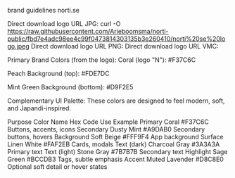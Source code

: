 brand guidelines norti.se

Direct download logo URL JPG: curl -O https://raw.githubusercontent.com/Arieboomsma/norti-public/fbd7e4adc98ee4c99f0473814303135b3e260410/norti%20se%20logo.jpeg
Direct download logo URL PNG: 
Direct download logo URL VMC: 




Primary Brand Colors (from the logo):
Coral (logo "N"): #F37C6C

Peach Background (top): #FDE7DC

Mint Green Background (bottom): #D9F2E5

Complementary UI Palette:
These colors are designed to feel modern, soft, and Japandi-inspired.

Purpose	Color Name	Hex Code	Use Example
Primary	Coral	#F37C6C	Buttons, accents, icons
Secondary	Dusty Mint	#A9DAB0	Secondary buttons, hovers
Background	Soft Beige	#FFF9F4	App background
Surface	Linen White	#FAF2EB	Cards, modals
Text (dark)	Charcoal Gray	#3A3A3A	Primary text
Text (light)	Stone Gray	#7B7B7B	Secondary text
Highlight	Sage Green	#BCCDB3	Tags, subtle emphasis
Accent	Muted Lavender	#D8C8E0	Optional soft detail or hover states
